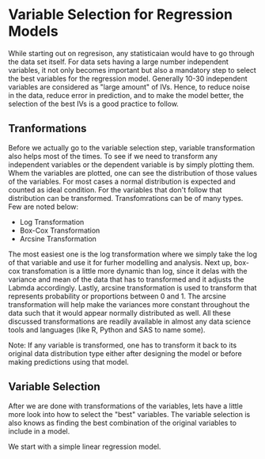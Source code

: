 # Variable Selection for Regression Models

While starting out on regresison, any statisticaian would have to go through the data set itself. For data sets having a large number independent variables, it not only becomes important but also a mandatory step to select the best variables for the regression model. Generally 10-30 independent variables are considered as "large amount" of IVs. Hence, to reduce noise in the data, reduce error in prediction, and to make the model better, the selection of the best IVs is a good practice to follow.

## Tranformations

Before we actually go to the variable selection step, variable transformation also helps most of the times. To see if we need to transform any independent variables or the dependent variable is by simply plotting them. Whem the variables are plotted, one can see the distribution of those values of the variables. For most cases a normal distribution is expected and counted as ideal condition. For the variables that don't follow that distribution can be transformed. Transfomrations can be of many types. Few are noted below:

  *  Log Transformation
  *  Box-Cox Transformation
  *  Arcsine Transformation

The most easiest one is the log transformation where we simply take the log of that variable and use it for furher modelling and analysis. Next up, box-cox transfomation is a little more dynamic than log, since it delas with the variance and mean of the data that has to transformed and it adjusts the Labmda accordingly. Lastly, arcsine transformation is used to transform that represents probability or proportions between 0 and 1. The arcsine transformation will help make the variances more constant throughout the data such that it would appear normally distributed as well. All these discussed transformations are readily available in almost any data science tools and languages (like R, Python and SAS to name some).

Note: If any variable is transformed, one has to transform it back to its original data distribution type either after designing the model or before making predictions using that model.

## Variable Selection

After we are done with transformations of the variables, lets have a little more look into how to select the "best" variables. The variable selection is also knows as finding the best combination of the original variables to include in a model.

We start with a simple linear regression model. 
